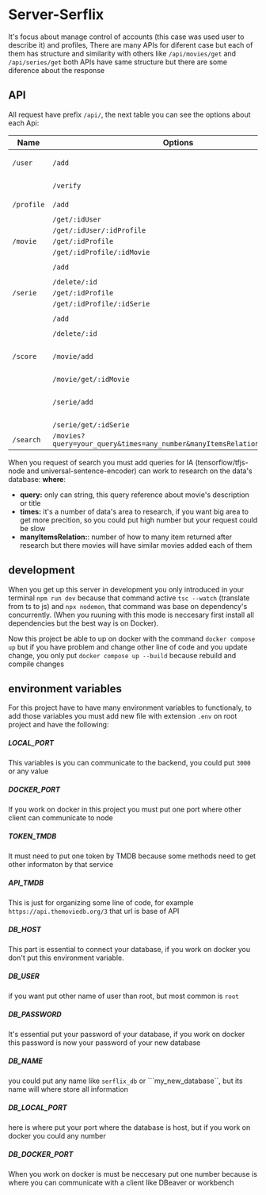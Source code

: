 # Server-Serflix

It's focus about manage control of accounts (this case was used user to describe it) and profiles, There are many APIs for diferent case but each of them has structure and similarity with others like ``/api/movies/get`` and ``/api/series/get`` both APIs have same structure but 
there are some diference about the response

## API

All request have prefix ``/api/``, the next table you can see the options about each Api: 

| Name | Options | Parameters|
|----------|---------|-----------|
| ``/user`` | ``/add``   | ``username, email, password`` |
|    | ``/verify`` | ``username, password`` |
| ``/profile`` | ``/add`` | ``user_id, name, img`` |
|| ``/get/:idUser`` | ``none`` | 
|| ``/get/:idUser/:idProfile`` | ``none`` | 
| ``/movie`` | ``/get/:idProfile`` | ``none`` |
|| ``/get/:idProfile/:idMovie`` | ``none`` |
|| ``/add`` | ``profile_id, movie_id`` |
|| ``/delete/:id`` | ``none`` |
| ``/serie`` | ``/get/:idProfile`` | ``none`` |
|| ``/get/:idProfile/:idSerie`` | ``none`` |
|| ``/add`` | ``profile_id, serie_id`` |
|| ``/delete/:id`` | ``none`` |
| ``/score`` | ``/movie/add`` | ``profile_id, movie_id, score, review`` |
|| ``/movie/get/:idMovie`` | ``none`` |
|| ``/serie/add`` | ``profile_id, serie_id, score, review`` |
|| ``/serie/get/:idSerie`` | ``none`` |
| ``/search`` | ``/movies?query=your_query&times=any_number&manyItemsRelation=any_number`` | ``none`` |

When you request of search you must add queries for IA (tensorflow/tfjs-node and universal-sentence-encoder) can work to research on the data's database:
**where**: 
- **query:** only can string, this query reference about movie's description or title
- **times:** it's a number of data's area to research, if you want big area to get more precition, so 
you could put high number but your request could be slow
- **manyItemsRelation:**: number of how to many item returned after research but there movies will have similar movies added each of them

## development

When you get up this server in development you only introduced in your terminal ``npm run dev``
because that command active ``tsc --watch`` (translate from ts to js) and ``npx nodemon``, that command was base on dependency's concurrently.
(When you ruuning with this mode is neccesary first install all dependencies but the best way is on Docker).

Now this project be able to up on docker with the command  ``docker compose up`` but if you have problem and change other line of code and you update change, you only put ``docker compose up --build`` because rebuild and compile changes

## environment variables

For this project have to have many environment variables to functionaly, to add those variables you must add new file with extension ``.env`` on root project and have the following:

##### LOCAL_PORT

This variables is you can communicate to the backend, you could put ``3000`` or any value

##### DOCKER_PORT

If you work on docker in this project you must put one port where other client can communicate to node

##### TOKEN_TMDB

It must need to put one token by TMDB because some methods need to get other informaton by that service

##### API_TMDB 

This is just for organizing some line of code, for example ``https://api.themoviedb.org/3`` that url is base of API

##### DB_HOST

This part is essential to connect your database, if you work on docker you don't put this environment variable.

##### DB_USER

if you want put other name of user than root, but most common is ``root``

##### DB_PASSWORD

It's essential put your password of your database, if you work on docker this password is now your password of your new database

##### DB_NAME 

you could put any name like ``serflix_db`` or ```my_new_database``, but its name will where store all information


##### DB_LOCAL_PORT 

here is where put your port where the database is host, but if you work on docker you could any number

##### DB_DOCKER_PORT 

When you work on docker is must be neccesary put one number because is where you can communicate with a client like DBeaver or workbench